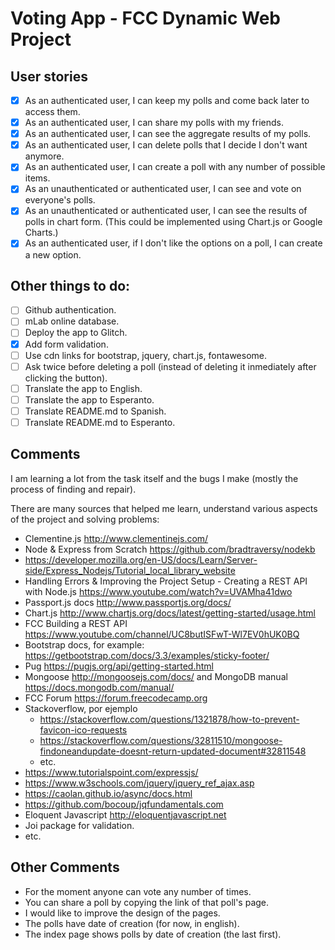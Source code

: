 # Voting App - FCC Dynamic Web Project

## User stories

- [x] As an authenticated user, I can keep my polls and come back later to access them.
- [x] As an authenticated user, I can share my polls with my friends.
- [x] As an authenticated user, I can see the aggregate results of my polls.
- [x] As an authenticated user, I can delete polls that I decide I don't want anymore.
- [x] As an authenticated user, I can create a poll with any number of possible items.
- [x] As an unauthenticated or authenticated user, I can see and vote on everyone's polls.
- [x] As an unauthenticated or authenticated user, I can see the results of polls in chart form. (This could be implemented using Chart.js or Google Charts.)
- [x] As an authenticated user, if I don't like the options on a poll, I can create a new option.

## Other things to do:

- [ ] Github authentication.
- [ ] mLab online database.
- [ ] Deploy the app to Glitch.
- [x] Add form validation.
- [ ] Use cdn links for bootstrap, jquery, chart.js, fontawesome.
- [ ] Ask twice before deleting a poll (instead of deleting it inmediately after clicking the button).
- [ ] Translate the app to English.
- [ ] Translate the app to Esperanto.
- [ ] Translate README.md to Spanish.
- [ ] Translate README.md to Esperanto.

## Comments

I am learning a lot from the task itself and the bugs I make (mostly the process of finding and repair).

There are many sources that helped me learn, understand various aspects of the project and solving problems:

* Clementine.js http://www.clementinejs.com/
* Node & Express from Scratch https://github.com/bradtraversy/nodekb
* https://developer.mozilla.org/en-US/docs/Learn/Server-side/Express_Nodejs/Tutorial_local_library_website
* Handling Errors & Improving the Project Setup - Creating a REST API with Node.js https://www.youtube.com/watch?v=UVAMha41dwo
* Passport.js docs http://www.passportjs.org/docs/
* Chart.js http://www.chartjs.org/docs/latest/getting-started/usage.html
* FCC Building a REST API https://www.youtube.com/channel/UC8butISFwT-Wl7EV0hUK0BQ
* Bootstrap docs, for example: https://getbootstrap.com/docs/3.3/examples/sticky-footer/
* Pug https://pugjs.org/api/getting-started.html
* Mongoose http://mongoosejs.com/docs/ and MongoDB manual https://docs.mongodb.com/manual/
* FCC Forum https://forum.freecodecamp.org
* Stackoverflow, por ejemplo
  * https://stackoverflow.com/questions/1321878/how-to-prevent-favicon-ico-requests
  * https://stackoverflow.com/questions/32811510/mongoose-findoneandupdate-doesnt-return-updated-document#32811548
  * etc.
* https://www.tutorialspoint.com/expressjs/
* https://www.w3schools.com/jquery/jquery_ref_ajax.asp
* https://caolan.github.io/async/docs.html
* https://github.com/bocoup/jqfundamentals.com
* Eloquent Javascript http://eloquentjavascript.net
* Joi package for validation.
* etc.

## Other Comments

* For the moment anyone can vote any number of times.
* You can share a poll by copying the link of that poll's page.
* I would like to improve the design of the pages.
* The polls have date of creation (for now, in english).
* The index page shows polls by date of creation (the last first).

